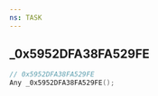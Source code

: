 ```yaml
---
ns: TASK
---
```

## _0x5952DFA38FA529FE

```c
// 0x5952DFA38FA529FE
Any _0x5952DFA38FA529FE();
```

